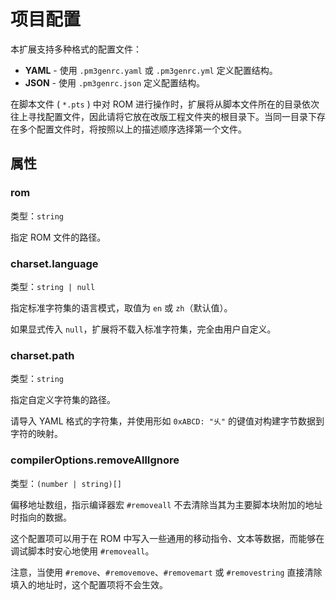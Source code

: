 # 项目配置

本扩展支持多种格式的配置文件：

- **YAML** - 使用 ``.pm3genrc.yaml`` 或 ``.pm3genrc.yml`` 定义配置结构。
- **JSON** - 使用 ``.pm3genrc.json`` 定义配置结构。

在脚本文件 ( ``*.pts`` ) 中对 ROM 进行操作时，扩展将从脚本文件所在的目录依次往上寻找配置文件，因此请将它放在改版工程文件夹的根目录下。当同一目录下存在多个配置文件时，将按照以上的描述顺序选择第一个文件。

## 属性

### rom

类型：``string``

指定 ROM 文件的路径。

### charset.language

类型：``string | null``

指定标准字符集的语言模式，取值为 ``en`` 或 ``zh``（默认值）。

如果显式传入 ``null``，扩展将不载入标准字符集，完全由用户自定义。

### charset.path

类型：``string``

指定自定义字符集的路径。

请导入 YAML 格式的字符集，并使用形如 ``0xABCD: "乆"`` 的键值对构建字节数据到字符的映射。

### compilerOptions.removeAllIgnore

类型：``(number | string)[]``

偏移地址数组，指示编译器宏 ``#removeall`` 不去清除当其为主要脚本块附加的地址时指向的数据。

这个配置项可以用于在 ROM 中写入一些通用的移动指令、文本等数据，而能够在调试脚本时安心地使用 ``#removeall``。

注意，当使用 ``#remove``、``#removemove``、``#removemart`` 或 ``#removestring`` 直接清除填入的地址时，这个配置项将不会生效。